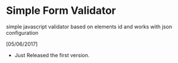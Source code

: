 # Simple Form Validator

simple javascript validator based on elements id and works with json configuration

[05/06/2017]
- Just Released the first version.
